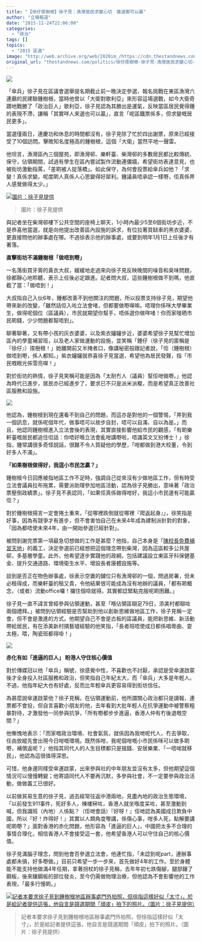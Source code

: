 ```yaml
---
title: "【徐仔揼樹根】徐子見：漁灣居民求變心切　誰選都可以贏"
author: "立場報道"
date: "2015-11-24T22:06:00"
categories:
  - "政治"
tags: []
topics:
  - "2015 區選"
image: "http://web.archive.org/web/2020im_/https://cdn.thestandnews.com/media/photos/cache/DSC_0536_yrKIb_sq2BZ_1200x0.png"
original_url: "thestandnews.com/politics/徐仔揼樹根-徐子見-漁灣居民求變心切-誰選都可以贏"
---
```

![](http://web.archive.org/web/2020im_/https://cdn.thestandnews.com/media/photos/cache/DSC_0536_yrKIb_sq2BZ_1200x0.png)

「傘兵」徐子見在區議會選舉提名期截止前一晚決定參選，報名挑戰在東區漁灣六連霸的民建聯鍾樹根，當時他曾以「大衛對歌利亞」來形容這場選戰，如今大衛奇蹟地戰勝了「政治巨人」歌利亞，徐子見認為其勝出是運氣，反映當區居民覺得鍾的表現不滯，謙稱「其實咩人來選也可以贏」，直言「呢區鐵票係多，但求變嘅居民更多」。

當選僅兩日，連慶功和休息的時間都沒有，徐子見除了忙於四出謝票，原來已經接受了10個訪問。擊敗知名度極高的鍾樹根，這個「大衛」當然平地一聲雷。

他坦言，漁灣區內三個屋苑，即漁灣邨、樂軒臺、柴灣邨的多數居民都比較傳統、保守，佔領期間，試過有學生在區內嘗試製作流動連儂牆，希望街坊表達意見，也被街坊激動指罵，「差啲被人掟落橋」。如此保守，為何會投票給傘兵如他？「求變！真係求變。呢度啲人真係人心思變得好犀利。鍾議員唔承認一樣嘢，佢真係畀人感覺做得太少。」

[![圖片：徐子見提供](http://web.archive.org/web/2020im_/https://cdn.thestandnews.com/media/photos/cache/IMG-20151124-WA0001_DfHT0_rWpVW_1200x0.png)](http://web.archive.org/web/20210628123905/https://cdn.thestandnews.com/media/photos/cache/IMG-20151124-WA0001_DfHT0_rWpVW_1200x0.png)

> 圖片：徐子見提供

與記者坐在柴灣邨樓下公共空間的座椅上聊天，1小時內最少5至6個街坊步近，不是恭喜他當選，就是向他提出改善區內設施的訴求，有位拉著買餸車的黑衣婆婆，更直接問他的辦事處在哪。不過徐表示他的辦事處，或要到明年1月1日上任後才有著落。

**直擊街坊不滿鍾樹根「做唔到嘢」**

一名落街買牙膏的黃衣大叔，緩緩地走過來向徐子見反映晚間的噪音和臭味問題，徐都靜心地聆聽，表示上任後必定跟進。記者問大叔，這些鍾樹根做不到嗎，他直截了當：「做唔到！」

大叔指自己入伙6年，鍾都改善不到他關注的問題，所以投票支持徐子見，期望他帶來新的改變，「雖然話佢入咗立法會啫，但都要做嘢㗎嘛。唔理你係咪大學畢業生，做得呢個位（區議員），市民就期望你幫手，唔係選你做咩啫！你而家嘥晒市民啲錢，少少問題都幫唔到」。

聊著聊著，又有帶小孩的灰衣婆婆，以及紫衣嬸嬸步近，婆婆希望徐子見幫忙增加區內的學童補習班，以及老人家做運動的設施，並笑稱「錘仔（徐子見的匿稱是『徐仔』）揼樹根！」她離開前又半掩者口，像講秘密般跟記者說，「佢（鍾樹根）做唔到嘢，係人都知。」紫衣嬸嬸就恭喜徐子見當選，希望他為居民發聲，指「市民嘅眼光係雪亮㗎！」

對於街坊的熱情，徐子見笑稱可能是因為「太耐冇人（議員）幫佢哋做嘢。」他認為時代已進步，居民亦已經進步了，要求已不只是派米派糉，而是希望真正改善社區服務和設施。

[![](http://web.archive.org/web/2020im_/https://cdn.thestandnews.com/media/photos/cache/DSC_0523_omZlM_Bsy7P_1200x0.png)](http://web.archive.org/web/20210628123905/https://cdn.thestandnews.com/media/photos/cache/DSC_0523_omZlM_Bsy7P_1200x0.png)

他認為，鍾樹根到現在還看不到自己的問題，而這亦是對他的一個警惕，「畀到我一個訊息，就係呢個年代，做事唔可以故步自封，唔可以自滿、自以為是。」而且，他認同鍾樹根進入立法會後的表現，其實直接影響他給市民的觀感，「有啲樂軒臺嘅居民都追住佢話：你唔好喺立法會亂咁講嘢啦，唔識英文又扮博士！」徐指，鍾常講很多奇怪說話，很難不令人質疑他的學歷，「咁都做到港大校董，令到好多人不滿」。

**「如果樹根做得好，我這小市民怎贏？」**

鍾樹根今日回應被指地區工作不足時，強調自己從來沒有少做地區工作，但有時受立法會議員拉布拖累，需要派助理參加地區活動，認為徐子見勝出，意味著「政治票壓倒政績票」。徐子見不表認同，「如果佢真係做得咁好，我這小市民邊有可能贏佢？」

對於鍾樹根揚言一定會捲土重來，「從哪裡跌倒就從哪裡『爬返起身』」，徐笑指是好事，因為有競爭才有進步，但不會害怕自己在未來4年成為建制派針對的對象，「因為都唔使未來4年，由一開始參選已經針對」。

被問到謝完票第一項最急切想做的工作是甚麼？他指，自己本身是「[陳校長免費補習天地](http://web.archive.org/web/20210628123905/http://hkcnc.org.hk/services/one-to-one_tutorials/process_flow/)」的義工，決定參選前已經想把這個理念帶到柴灣，因為這區較多公共屋邨，多基層學童。此外，他希望逐步實踐他的政綱，包括建議設立東區牙科保健基金、提升交通道路、環境衛生水平、增設長者康體設施等。

談到是否正在物色辦事處，徐表示空置的舖位只有漁灣邨的一個，問過房署，但未必租得成，而樂軒臺的租又貴，令他結果很可能成為沒有地辦的議員，「都有啲概念，（或者）流動office囉！攞住個喼就得。其實都諗緊點克服呢啲困難。」

徐子見一直不諱言曾經參與佔領運動，甚至「喺佔領區瞓足79日，添美村都瞓咗兩個禮拜。」被問到佔領經驗是否幫助到他以創新思維做地區工作，徐子見稱一定會，但不會是激進的方式。他期望自己不會是古板的區議員，能把新思維、新活動帶給居民，有在添美新村搞藝墟經驗的他笑指，「長者班唔使成日都係唱粵曲、耍太極，喂，陶瓷班都得啩！」

[![](http://web.archive.org/web/2020im_/https://cdn.thestandnews.com/media/photos/cache/DSC_0529_fSnyV_nvbxz_1200x0.png)](http://web.archive.org/web/20210628123905/https://cdn.thestandnews.com/media/photos/cache/DSC_0529_fSnyV_nvbxz_1200x0.png)

**赤化有如「進逼的巨人」 盼港人守住核心價值**

對於傳媒冠以他「傘兵」稱號，徐感覺中性，不喜歡也不討厭，承認是受傘運啟蒙後才全身投入社區服務和政治，但笑指自己年紀太大，而「傘兵」大多是年輕人。不過，他指年紀大也有好處，反而比年輕傘兵更容易得到街坊信任。

為甚麼說傘運啟蒙他？徐子見稱，在佔領運動前，他所謂關心政治都只是讀報，連票都不會投，但自言喜歡小朋友的他，去年看到大批年輕人在抗爭運動中被警察粗暴對待，才激發他一同參與抗爭，「所有嘢都步步進逼，香港人仲有冇後退嘅空間？」 

他慚愧地表示：「而家嘅政治環境、社會氣氛，就係因為我哋呢代人，冇去爭取，任由放縱先會出現今日咁嘅環境。既然係咁，我呢個咁嘅小市民係咪可以做多啲嘢，補償返呢？」他指其同代人的人生目標都只是搵錢、安居樂業、「一唔啱就移民」，他認為這很值得深思。

可惜，他身邊同樣受傘運啟蒙，出來參與社的中年朋友並沒有太多，但他期望這個情況可以慢慢轉變；他寄語同代人不要再沉默，多參與社會，不一定要參與政治活動，做做義工已很好。

以前做貿易生意的徐子見，過去經常往返中港兩地，見盡內地的政治生態環境，「以前發生911事件，死好多人，棟樓冧咗，香港人就坐喺度呆咗，甚至激動到喊，但我識班（內地）人係點？（佢哋會話）『好呀！』佢哋認為美國成日欺負中國，所以『好！炸得好！』其實以人類角度嚟講，係傷心事，咁多人死，點解要講呢啲嘢？」面對香港的赤化問題，他形容為「進逼的巨人」，中國把太多不合理的事情合理化，相信香港人不會接受這一套，他希望香港人可以守住自己的核心價值。

徐子見滿腦子理念，問到他會否參選立法會，他連忙指，「未諗到呢part，連辦事處都未搞，好多嘢做。」目前只希望一步一步來，首先做好4年的工作。至於身體能不能支持他做滿4年任期，拿著拐杖的徐子見稱，去年年初七跌傷腳，腿部鑲了鋼板，後來鑲鋼板的部位發炎，至今仍需做物理治療，但他認為不會影響他的工作表現，「最多行慢啲。」

[![記者本要求徐子見到鍾樹根地區辦事處門外拍照，但徐指這樣好似「太寸」，於是給記者提供這張，他自言是競選期間「頑皮」拍下的照片。（圖片：徐子見提供）](http://web.archive.org/web/2020im_/https://cdn.thestandnews.com/media/photos/cache/IMG-20151124-WA0000_kXkag_1200x0.jpg)](http://web.archive.org/web/20210628123905/https://cdn.thestandnews.com/media/photos/cache/IMG-20151124-WA0000_kXkag_1200x0.jpg)

> 記者本要求徐子見到鍾樹根地區辦事處門外拍照，但徐指這樣好似「太寸」，於是給記者提供這張，他自言是競選期間「頑皮」拍下的照片。（圖片：徐子見提供）